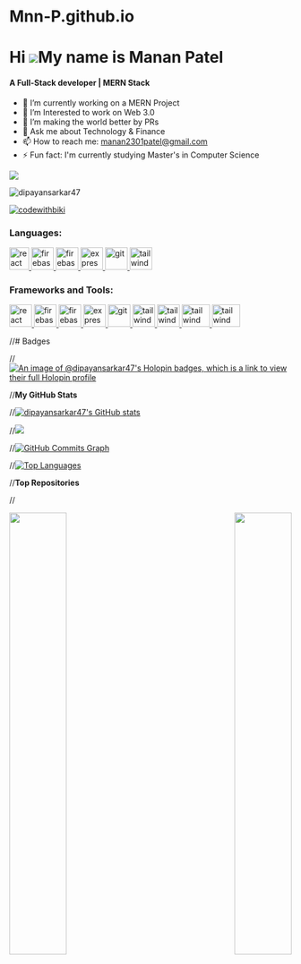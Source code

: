# Mnn-P.github.io
Hi ![](https://user-images.githubusercontent.com/18350557/176309783-0785949b-9127-417c-8b55-ab5a4333674e.gif)My name is Manan Patel
======================================================================================================================================
<h4>A Full-Stack developer | MERN Stack</h4>

- 🔭 I’m currently working on a MERN Project
- 🌱 I’m Interested to work on Web 3.0
- 👯 I’m making the world better by PRs 
- 💬 Ask me about Technology & Finance
- 📫 How to reach me: manan2301patel@gmail.com
- ⚡ Fun fact: I'm currently studying Master's in Computer Science

<a href="https://www.github.com/Mnn-P" target="_blank" rel="noreferrer"><img
src="https://img.shields.io/github/followers/dipayansarkar47?logo=github&style=for-the-badge&color=0891b2&labelColor=1c1917" /></a>
<p align="left"> <img src="https://komarev.com/ghpvc/?username=Mnn-P&label=Profile%20views&color=0e75b6&style=flat" alt="dipayansarkar47" /> </p>

<p align="left"> <a href="https://twitter.com/codewithbiki" target="blank"><img src="https://img.shields.io/twitter/follow/codewithbiki?logo=twitter&style=for-the-badge" alt="codewithbiki" /></a> </p>

<h3 align="left">Languages:</h3>
<p align="left"> <a href="https://reactjs.org/" target="_blank" rel="noreferrer"> <img src="https://upload.wikimedia.org/wikipedia/commons/thumb/1/18/ISO_C%2B%2B_Logo.svg/800px-ISO_C%2B%2B_Logo.svg.png" alt="react" width="35" height="40"/> </a> </a> <a href="https://firebase.google.com/" target="_blank" rel="noreferrer"> <img src="https://cdn4.iconfinder.com/data/icons/logos-and-brands/512/267_Python_logo-512.png" alt="firebase" width="40" height="40"/> </a> <a href="https://firebase.google.com/" target="_blank" rel="noreferrer"> <img src="https://upload.wikimedia.org/wikipedia/commons/thumb/9/99/Unofficial_JavaScript_logo_2.svg/2048px-Unofficial_JavaScript_logo_2.svg.png" alt="firebase" width="40" height="40"/> </a> <a href="https://flutter.dev" target="_blank" rel="noreferrer"> <img src="https://cdn-images-1.medium.com/max/1200/1*knHF_qpxdtS8h0Z8EeqowA.png" alt="express" width="40" height="40"/> </a> <a href="https://git-scm.com/" target="_blank" rel="noreferrer"> <img src="https://cdn-icons-png.flaticon.com/512/226/226777.png" alt="git" width="40" height="40"/> </a> <a href="https://tailwindcss.com/" target="_blank" rel="noreferrer"> <img src="https://icons-for-free.com/download-icon-development+logo+mysql+icon-1320184807686758112_512.png" alt="tailwind" width="40" height="40"/> </a> </p>

<h3 align="left">Frameworks and Tools:</h3>
<p align="left"> <a href="https://reactjs.org/" target="_blank" rel="noreferrer"> <img src="https://upload.wikimedia.org/wikipedia/commons/thumb/a/a7/React-icon.svg/2300px-React-icon.svg.png" alt="react" width="40" height="40"/> </a> <a href="https://firebase.google.com/" target="_blank" rel="noreferrer"> <img src="https://www.tutorialsteacher.com/Content/images/home/mongodb.svg" alt="firebase" width="40" height="40"/> </a> <a href="https://firebase.google.com/" target="_blank" rel="noreferrer"> <img src="https://www.vectorlogo.zone/logos/firebase/firebase-icon.svg" alt="firebase" width="40" height="40"/> </a> <a href="https://flutter.dev" target="_blank" rel="noreferrer"> <img src="https://wsofter.ru/wp-content/uploads/2017/12/node-express.png" alt="express" width="40" height="40"/> </a> <a href="https://git-scm.com/" target="_blank" rel="noreferrer"> <img src="https://img.icons8.com/nolan/512/github.png" alt="git" width="40" height="40"/> </a> <a href="https://tailwindcss.com/" target="_blank" rel="noreferrer"> <img src="https://www.vectorlogo.zone/logos/tailwindcss/tailwindcss-icon.svg" alt="tailwind" width="40" height="40"/> </a> <a href="https://tailwindcss.com/" target="_blank" rel="noreferrer"> <img src="https://seeklogo.com/images/N/nodejs-logo-FBE122E377-seeklogo.com.png" alt="tailwind" width="40" height="40"/> </a> </a> <a href="https://tailwindcss.com/" target="_blank" rel="noreferrer"> <img src="https://seeklogo.com/images/G/google-cloud-logo-ADE788217F-seeklogo.com.png" alt="tailwind" width="50" height="40"/> </a>  <a href="https://tailwindcss.com/" target="_blank" rel="noreferrer"> <img src="https://www.docker.com/wp-content/uploads/2022/03/Moby-logo.png" alt="tailwind" width="50" height="40"/> </a> </p>


//# Badges 

//[![An image of @dipayansarkar47's Holopin badges, which is a link to view their full Holopin profile](https://holopin.me/dipayansarkar47)](https://holopin.io/@dipayansarkar47)

//<b>My GitHub Stats</b>

//<a href="http://www.github.com/dipayansarkar47"><img src="https://github-readme-stats.vercel.app/api?username=dipayansarkar47&show_icons=true&hide=&count_private=true&title_color=22c55e&text_color=ffffff&icon_color=0891b2&bg_color=1c1917&hide_border=true&show_icons=true" alt="dipayansarkar47's GitHub stats" /></a>

//<a href="http://www.github.com/dipayansarkar47"><img src="https://github-readme-streak-stats.herokuapp.com/?user=dipayansarkar47&stroke=ffffff&background=1c1917&ring=22c55e&fire=22c55e&currStreakNum=ffffff&currStreakLabel=22c55e&sideNums=ffffff&sideLabels=ffffff&dates=ffffff&hide_border=true" /></a>

//<a href="http://www.github.com/dipayansarkar47"><img src="https://github-readme-activity-graph.cyclic.app/graph?username=dipayansarkar47&bg_color=1c1917&color=ffffff&line=0891b2&point=ffffff&area_color=1c1917&area=true&hide_border=true&custom_title=GitHub%20Commits%20Graph" alt="GitHub Commits Graph" /></a>

//<a href="https://github.com/Mnn-P" align="left"><img src="https://github-readme-stats.vercel.app/api/top-langs/?username=dipayansarkar47&langs_count=10&title_color=22c55e&text_color=ffffff&icon_color=0891b2&bg_color=1c1917&hide_border=true&locale=en&custom_title=Top%20%Languages" alt="Top Languages" /></a>

//<b>Top Repositories</b>

//<div width="100%" align="center"><a href="https://github.com/dipayansarkar47/Dipayan" align="left"><img align="left" width="45%" src="https://github-readme-stats.vercel.app/api/pin/?username=dipayansarkar47&repo=Dipayan&title_color=22c55e&text_color=ffffff&icon_color=0891b2&bg_color=1c1917&hide_border=true&locale=en" /></a><a href="https://github.com/dipayansarkar47/Sandesh" align="right"><img align="right" width="45%" src="https://github-readme-stats.vercel.app/api/pin/?username=dipayansarkar47&repo=Sandesh&title_color=22c55e&text_color=ffffff&icon_color=0891b2&bg_color=1c1917&hide_border=true&locale=en" /></a></div><br /><br /><br /><br /><br /><br /><br />
